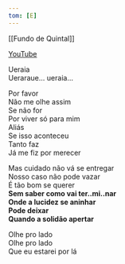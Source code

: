 ```yaml
---
tom: [E]
---
```


[[Fundo de Quintal]] 

[YouTube](https://youtu.be/Mj5N9xZ8mAk)

Ueraia  
Ueraraue... ueraia...

Por favor   
Não me olhe assim  
Se não for  
Por viver só para mim  
Aliás   
Se isso aconteceu  
Tanto faz  
Já me fiz por merecer

Mas cuidado não vá se entregar  
Nosso caso não pode vazar  
É tão bom se querer  
**Sem saber como vai ter..mi..nar  
Onde a lucidez se aninhar  
Pode deixar  
Quando a solidão apertar**

Olhe pro lado  
Olhe pro lado  
Que eu estarei por lá